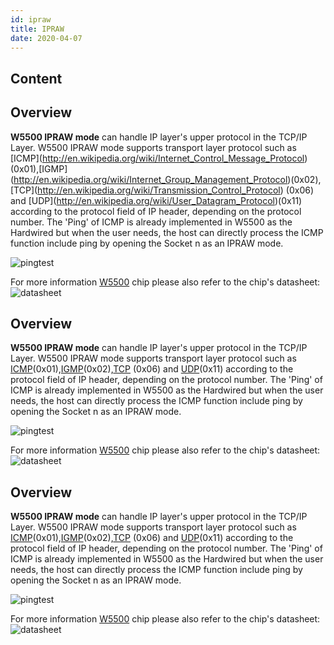 ```yaml
---
id: ipraw
title: IPRAW
date: 2020-04-07
---
```



## Content

## Overview

**W5500 IPRAW mode** can handle IP layer's upper protocol
in the TCP/IP Layer. W5500 IPRAW mode supports transport layer protocol
such as
\[ICMP\](<http://en.wikipedia.org/wiki/Internet_Control_Message_Protocol>)(0x01),\[IGMP\](<http://en.wikipedia.org/wiki/Internet_Group_Management_Protocol>)(0x02),\[TCP\](<http://en.wikipedia.org/wiki/Transmission_Control_Protocol>)
(0x06) and
\[UDP\](<http://en.wikipedia.org/wiki/User_Datagram_Protocol>)(0x11)
according to the protocol field of IP header, depending on the protocol
number. The 'Ping' of ICMP is already implemented in W5500 as the
Hardwired but when the user needs, the host can directly process the
ICMP function include ping by opening the Socket n as an IPRAW mode.


![pingtest](/page\>products/w5500/application/ipraw/pingtest)

For more information [W5500](/products/w5500/start) chip please also
refer to the chip's datasheet:
![datasheet](/page\>products/w5500/datasheet)

## Overview

**W5500 IPRAW mode** can handle IP layer's upper protocol
in the TCP/IP Layer. W5500 IPRAW mode supports transport layer protocol
such as
[ICMP](<http://en.wikipedia.org/wiki/Internet_Control_Message_Protocol>)(0x01),[IGMP](<http://en.wikipedia.org/wiki/Internet_Group_Management_Protocol>)(0x02),[TCP](<http://en.wikipedia.org/wiki/Transmission_Control_Protocol>)
(0x06) and
[UDP](<http://en.wikipedia.org/wiki/User_Datagram_Protocol>)(0x11)
according to the protocol field of IP header, depending on the protocol
number. The 'Ping' of ICMP is already implemented in W5500 as the
Hardwired but when the user needs, the host can directly process the
ICMP function include ping by opening the Socket n as an IPRAW mode.

![pingtest](/page\>products/w5500/application/ipraw/pingtest)

For more information [W5500](/products/w5500/start) chip please also
refer to the chip's datasheet:
![datasheet](/page\>products/w5500/datasheet)

## Overview

**W5500 IPRAW mode** can handle IP layer's upper protocol
in the TCP/IP Layer. W5500 IPRAW mode supports transport layer protocol
such as
[ICMP](<http://en.wikipedia.org/wiki/Internet_Control_Message_Protocol>)(0x01),[IGMP](<http://en.wikipedia.org/wiki/Internet_Group_Management_Protocol>)(0x02),[TCP](<http://en.wikipedia.org/wiki/Transmission_Control_Protocol>)
(0x06) and
[UDP](<http://en.wikipedia.org/wiki/User_Datagram_Protocol>)(0x11)
according to the protocol field of IP header, depending on the protocol
number. The 'Ping' of ICMP is already implemented in W5500 as the
Hardwired but when the user needs, the host can directly process the
ICMP function include ping by opening the Socket n as an IPRAW mode.


![pingtest](/page\>products/w5500/application/ipraw/pingtest)

For more information [W5500](/products/w5500/start) chip please also
refer to the chip's datasheet:
![datasheet](/page\>products/w5500/datasheet)
